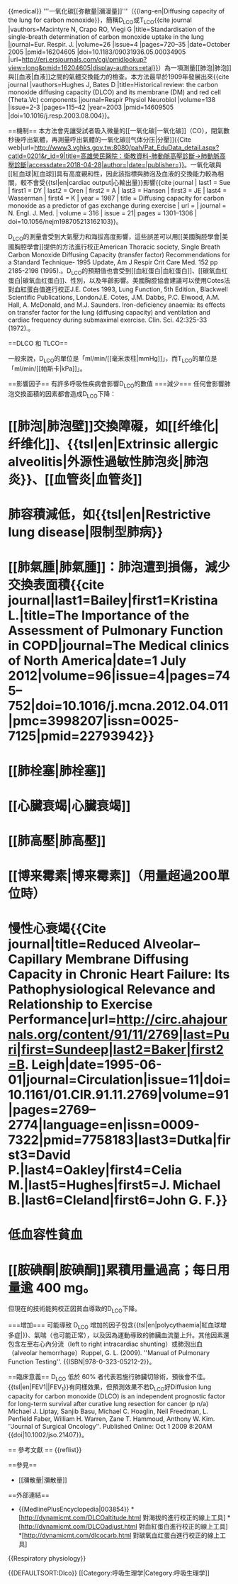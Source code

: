 {{medical}}
'''一氧化碳[[弥散量|瀰漫量]]'''（{{lang-en|Diffusing capacity of the lung for carbon monoxide}}，簡稱D<sub>LCO</sub>或T<sub>LCO</sub><ref name="pmid16204605">{{cite journal |vauthors=Macintyre N, Crapo RO, Viegi G |title=Standardisation of the single-breath determination of carbon monoxide uptake in the lung |journal=Eur. Respir. J. |volume=26 |issue=4 |pages=720–35 |date=October 2005 |pmid=16204605 |doi=10.1183/09031936.05.00034905 |url=http://erj.ersjournals.com/cgi/pmidlookup?view=long&pmid=16204605|display-authors=etal}}</ref>）為一項測量[[肺泡|肺泡]]與[[血液|血液]]之間的氣體交換能力的檢查。本方法最早於1909年發展出來<ref>{{cite journal |vauthors=Hughes J, Bates D |title=Historical review: the carbon monoxide diffusing capacity (DLCO) and its membrane (DM) and red cell (Theta.Vc) components |journal=Respir Physiol Neurobiol |volume=138 |issue=2-3 |pages=115–42 |year=2003 |pmid=14609505 |doi=10.1016/j.resp.2003.08.004}}</ref>。

==機制==
本方法會先讓受試者吸入微量的[[一氧化碳|一氧化碳]]（CO），閉氣數秒後呼出氣體，再測量呼出氣體的一氧化碳[[气体分压|分壓]]<ref>{{Cite web|url=http://www3.vghks.gov.tw:8080/pah/Pat_EduData_detail.aspx?catId=0201&r_id=9|title=高雄榮民醫院：衛教資料-肺動脈高壓診斷→肺動脈高壓診斷|accessdate=2018-04-28|author=|date=|publisher=}}</ref>。一氧化碳與[[紅血球|紅血球]]具有高度親和性，因此該指標與肺泡及血液的交換能力較為相關，較不會受{{tsl|en|cardiac output|心輸出量}}影響<ref>{{cite journal | last1 = Sue | first1 = DY | last2 = Oren | first2 = A | last3 = Hansen | first3 = JE | last4 = Wasserman | first4 = K | year = 1987 | title = Diffusing capacity for carbon monoxide as a predictor of gas exchange during exercise | url = | journal = N. Engl. J. Med. | volume = 316 | issue = 21| pages = 1301–1306 | doi=10.1056/nejm198705213162103}}</ref>。

D<sub>LCO</sub>的測量會受到大氣壓力和海拔高度影響，這些誤差可以用[[美國胸腔學會|美國胸腔學會]]提供的方法進行校正<ref>American Thoracic society, Single Breath Carbon Monoxide Diffusing Capacity (transfer factor) Recommendations for a Standard Technique- 1995 Update, Am J Respir Crit Care Med. 152 pp 2185-2198 (1995).</ref>。D<sub>LCO</sub>的預期值也會受到[[血紅蛋白|血紅蛋白]]、[[碳氧血红蛋白|碳氧血红蛋白]]、性別，以及年齡影響。美國胸腔協會建議可以使用Cotes法對血紅蛋白值進行校正<ref>J.E. Cotes 1993, Lung Function, 5th Edition., Blackwell Scientific Publications, London</ref><ref>J.E. Cotes, J.M. Dabbs, P.C. Elwood, A.M. Hall, A. McDonald, and M.J. Saunders.  Iron-deficiency anaemia: its effects on transfer factor for the lung (diffusing capacity) and ventilation and cardiac frequency during submaximal exercise. Clin. Sci. 42:325-33 (1972).</ref>。

==DLCO 和 TLCO==

一般來說，D<sub>LCO</sub>的單位是「ml/min/[[毫米汞柱|mmHg]]」，而T<sub>LCO</sub>的單位是「ml/min/[[帕斯卡|kPa]]」。

==影響因子==
有許多呼吸性疾病會影響D<sub>LCO</sub>的數值
===減少===
任何會影響肺泡交換面積的因素都會造成D<sub>LCO</sub>下降：

# [[肺泡|肺泡壁]]交換障礙，如[[纤维化|纤维化]]、{{tsl|en|Extrinsic allergic alveolitis|外源性過敏性肺泡炎|肺泡炎}}、[[血管炎|血管炎]]
# 肺容積減低，如{{tsl|en|Restrictive lung disease|限制型肺病}}
# [[肺氣腫|肺氣腫]]：肺泡遭到損傷，減少交換表面積<ref>{{cite journal|last1=Bailey|first1=Kristina L.|title=The Importance of the Assessment of Pulmonary Function in COPD|journal=The Medical clinics of North America|date=1 July 2012|volume=96|issue=4|pages=745–752|doi=10.1016/j.mcna.2012.04.011|pmc=3998207|issn=0025-7125|pmid=22793942}}</ref>
# [[肺栓塞|肺栓塞]]
# [[心臟衰竭|心臟衰竭]]
# [[肺高壓|肺高壓]]
# [[博来霉素|博来霉素]]（用量超過200單位時）
# 慢性心衰竭<ref>{{Cite journal|title=Reduced Alveolar–Capillary Membrane Diffusing Capacity in Chronic Heart Failure: Its Pathophysiological Relevance and Relationship to Exercise Performance|url=http://circ.ahajournals.org/content/91/11/2769|last=Puri|first=Sundeep|last2=Baker|first2=B. Leigh|date=1995-06-01|journal=Circulation|issue=11|doi=10.1161/01.CIR.91.11.2769|volume=91|pages=2769–2774|language=en|issn=0009-7322|pmid=7758183|last3=Dutka|first3=David P.|last4=Oakley|first4=Celia M.|last5=Hughes|first5=J. Michael B.|last6=Cleland|first6=John G. F.}}</ref>
# 低血容性貧血
# [[胺碘酮|胺碘酮]]累積用量過高；每日用量逾 400 mg。

但現在的技術能夠校正因貧血導致的D<sub>LCO</sub>下降。

===增加===
可能導致 D<sub>LCO</sub> 增加的因子包含{{tsl|en|polycythaemia|紅血球增多症|}}、氣喘（也可能正常），以及因為運動導致的肺臟血流量上升。其他因素還包含左至右心內分流（left to right intracardiac shunting）或肺泡出血（alveolar hemorrhage）<ref>Ruppel, G. L. (2009). ''Manual of Pulmonary Function Testing''. {{ISBN|978-0-323-05212-2}}</ref>。

==臨床意義==
D<sub>LCO</sub> 低於 60% 者代表若施行肺臟切除術，預後會不佳。{{tsl|en|FEV1||FEV<sub>1</sub>}}有同樣效果，但預測效果不若D<sub>LCO</sub>好<ref>Diffusion lung capacity for carbon monoxide (DLCO) is an independent prognostic factor for long-term survival after curative lung resection for cancer (p n/a)
Michael J. Liptay, Sanjib Basu, Michael C. Hoaglin, Neil Freedman, L. Penfield Faber, William H. Warren, Zane T. Hammoud, Anthony W. Kim. ''Journal of Surgical Oncology''.
Published Online: Oct 1 2009 8:20AM {{doi|10.1002/jso.21407}}</ref>。

== 參考文獻 ==
{{reflist}}

==參見==
* [[瀰散量|瀰散量]]

==外部連結==
* {{MedlinePlusEncyclopedia|003854}}
*[http://dynamicmt.com/DLCOaltitude.html 對海拔的進行校正的線上工具]
*[http://dynamicmt.com/DLCOadjust.html 對血紅蛋白進行校正的線上工具]
*[http://dynamicmt.com/dlcocarb.html 對碳氧血红蛋白進行校正的線上工具]

{{Respiratory physiology}}

{{DEFAULTSORT:Dlco}}
[[Category:呼吸生理学|Category:呼吸生理学]]